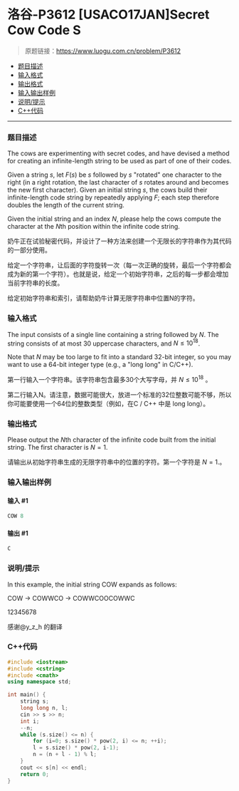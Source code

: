 # 洛谷-P3612 [USACO17JAN]Secret Cow Code S

> 原题链接：https://www.luogu.com.cn/problem/P3612

- [题目描述](#题目描述)
- [输入格式](#输入格式)
- [输出格式](#输出格式)
- [输入输出样例](#输入输出样例)
- [说明/提示](#说明/提示)
- [C++代码](#C++代码)

---

### <a name="题目描述">题目描述</a>

The cows  are experimenting with secret codes, and have devised a method for  creating an infinite-length string to be used as part of one of their  codes.

Given a string $s$, let $F(s)$ be $s$ followed by $s$ "rotated" one character to the right (in a right rotation, the last character of $s$ rotates around and becomes the new first character). Given an initial string $s$, the cows build their infinite-length code string by repeatedly applying $F$; each step therefore doubles the length of the current string.

Given the initial string and an index $N$, please help the cows compute the character at the $N$th position within the infinite code string.

奶牛正在试验秘密代码，并设计了一种方法来创建一个无限长的字符串作为其代码的一部分使用。

给定一个字符串，让后面的字符旋转一次（每一次正确的旋转，最后一个字符都会成为新的第一个字符）。也就是说，给定一个初始字符串，之后的每一步都会增加当前字符串的长度。

给定初始字符串和索引，请帮助奶牛计算无限字符串中位置N的字符。

### <a name="输入格式">输入格式</a>

The input consists of a single line containing a string followed by $N$. The string consists of at most 30 uppercase characters, and $N \leq 10^{18}$.

Note that $N$ may be too large to fit into a standard 32-bit integer, so you may want to use a 64-bit integer type (e.g., a "long long" in C/C++).

第一行输入一个字符串。该字符串包含最多30个大写字母，并 $N \leq 10^{18}$ 。

第二行输入N。请注意，数据可能很大，放进一个标准的32位整数可能不够，所以你可能要使用一个64位的整数类型（例如，在C / C++ 中是 long long）。

### <a name="输出格式">输出格式</a>

Please output the $N$th character of the infinite code built from the initial string. The first character is $N=1$.

请输出从初始字符串生成的无限字符串中的位置的字符。第一个字符是 $N=1$.。

### <a name="输入输出样例">输入输出样例</a>

#### 输入 #1

```c++
COW 8
```

#### 输出 #1

```c++
C
```

### <a name="说明/提示">说明/提示</a>

In this example, the initial string COW expands as follows:

COW -> COWWCO -> COWWCOOCOWWC

12345678

感谢@y_z_h 的翻译

### <a name="C++代码">C++代码</a>

```c++
#include <iostream>
#include <cstring>
#include <cmath>
using namespace std;

int main() {
    string s;
    long long n, l;
    cin >> s >> n;
    int i;
    --n;
    while (s.size() <= n) {
        for (i=0; s.size() * pow(2, i) <= n; ++i);
        l = s.size() * pow(2, i-1);
        n = (n + l - 1) % l;
    }
    cout << s[n] << endl;
    return 0;
}
```